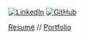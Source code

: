 [![LinkedIn][linkedin-shield]][linkedin-url]
[![GitHub][github-shield]][github-url]

[Resumé](https://fg92krreal8mypv5.public.blob.vercel-storage.com/nikola-zjalic-cv-UEbT0iVY9pHTRUQAIyXqDCjukPuErU.pdf) //
[Portfolio](https://www.nikolazjalic.com)

<!--
## 💻 Recent Projects

### [TreeLink](https://tree-link-three.vercel.app/)
[![Next][Next.js]][Next-url]
- A fully functional Linktree clone which allows users to sign up, create custom profile pages which display custom user links and theme settings
- User sign up / authentication, dynamic profile generation, and custom theme management.
- Track clicks on links and display metrics about the user's audience engagement

### [SaaS Starter](https://saas-starter-one.vercel.app/)
[![Next][Next.js]][Next-url]
<!-- [![Product Name Screen Shot][product-screenshot]][songmaps-url] -->
<!--
- A fully functional template with all the components and functionality needed to build a SaaS on top of
- User authentication and email verification using sessions, validated against authenticated routes and Api calls
- Integration with Stripe Api and Webhooks, fully functional User Settings page
- Database store for all User information and bridge tables to Stripe products, subscriptions, etc and Blob storage for user uploaded files

### [Song Maps][songmaps-url] 
[![Angular][Angular.io]][Angular-url]
<!-- [![Product Name Screen Shot][product-screenshot]][songmaps-url] -->
<!--
- A songwriting tool to provide musicians with tools to help with songwriting and manage their song releases

### [Wav Planet][wavplanet-url]
[![React][React.js]][React-url]
<!-- [![Product Name Screen Shot][product-screenshot]][wavplanet-url] -->
<!--
- A marketplace for musicians to sell sample packs and other merchandise

<!--
**zjalicn/zjalicn** is a ✨ _special_ ✨ repository because its `README.md` (this file) appears on your GitHub profile.

Here are some ideas to get you started:

- 🔭 I’m currently working on ...
- 🌱 I’m currently learning ...
- 👯 I’m looking to collaborate on ...
- 🤔 I’m looking for help with ...
- 💬 Ask me about ...
- 📫 How to reach me: ...
- 😄 Pronouns: ...
- ⚡ Fun fact: ...
-->


<!-- Reference Links -->
<!-- Project Urls -->
[songmaps-url]: https://github.com/zjalicn/songmaps-ui
[wavplanet-url]: wavplanet.com

<!-- Shields -->
[contributors-shield]: https://img.shields.io/github/contributors/othneildrew/Best-README-Template.svg?style=for-the-badge
[contributors-url]: https://github.com/othneildrew/Best-README-Template/graphs/contributors
[forks-shield]: https://img.shields.io/github/forks/othneildrew/Best-README-Template.svg?style=for-the-badge
[forks-url]: https://github.com/othneildrew/Best-README-Template/network/members
[stars-shield]: https://img.shields.io/github/stars/othneildrew/Best-README-Template.svg?style=for-the-badge
[stars-url]: https://github.com/othneildrew/Best-README-Template/stargazers
[issues-shield]: https://img.shields.io/github/issues/othneildrew/Best-README-Template.svg?style=for-the-badge
[issues-url]: https://github.com/othneildrew/Best-README-Template/issues
[license-shield]: https://img.shields.io/github/license/othneildrew/Best-README-Template.svg?style=for-the-badge
[license-url]: https://github.com/othneildrew/Best-README-Template/blob/master/LICENSE.txt
[linkedin-shield]: https://img.shields.io/badge/-LinkedIn-black.svg?style=for-the-badge&logo=linkedin&colorB=555
[linkedin-url]: https://linkedin.com/in/nzjalic
[github-shield]: https://img.shields.io/badge/github-%23121011.svg?style=for-the-badge&logo=github&logoColor=white
[github-url]: https://github.com/zjalicn
[product-screenshot]: screenshot.png

[Next.js]: https://img.shields.io/badge/next.js-000000?style=for-the-badge&logo=nextdotjs&logoColor=white
[Next-url]: https://nextjs.org/
[React.js]: https://img.shields.io/badge/React-20232A?style=for-the-badge&logo=react&logoColor=61DAFB
[React-url]: https://reactjs.org/
[Angular.io]: https://img.shields.io/badge/Angular-DD0031?style=for-the-badge&logo=angular&logoColor=white
[Angular-url]: https://angular.io/

